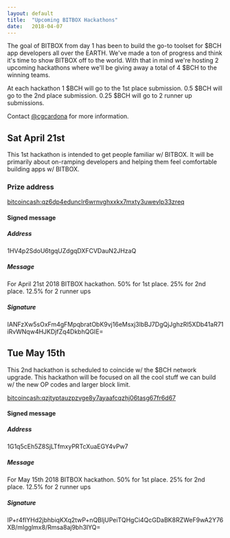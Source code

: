 ```yaml
---
layout: default
title:  "Upcoming BITBOX Hackathons"
date:   2018-04-07
---
```


The goal of BITBOX from day 1 has been to build the go-to toolset for $BCH app developers all over the EARTH. We've made a ton of progress and think it's time to show BITBOX off to the world. With that in mind we're hosting 2 upcoming hackathons where we'll be giving away a total of 4 $BCH to the winning teams.

At each hackathon 1 $BCH will go to the 1st place submission. 0.5 $BCH will go to the 2nd place submission. 0.25 $BCH will go to 2 runner up submissions.

Contact [@cgcardona](https://twitter.com/cgcardona) for more information.

## Sat April 21st

This 1st hackathon is intended to get people familiar w/ BITBOX. It will be primarily about on-ramping developers and helping them feel comfortable building apps w/ BITBOX.

### Prize address

[bitcoincash:qz6dp4edunclr6wrnvghxxkx7mxty3uwevlp33zreq](https://blockchair.com/bitcoin-cash/address/qz6dp4edunclr6wrnvghxxkx7mxty3uwevlp33zreq)

#### Signed message

##### Address

1HV4p2SdoU6tgqUZdgqDXFCVDauN2JHzaQ

##### Message

For April 21st 2018 BITBOX hackathon. 50% for 1st place. 25% for 2nd place. 12.5% for 2 runner ups

##### Signature

IANFzXw5sOxFm4gFMpqbratObK9vj16eMsxj3lbBJ7DgQjJghzRl5XDb41aR71iRvWNqw4HJKDjfZq4DkbhQGIE=

## Tue May 15th

This 2nd hackathon is scheduled to coincide w/ the $BCH network upgrade. This hackathon will be focused on all the cool stuff we can build w/
the new OP codes and larger block limit.

[bitcoincash:qzjtyptauzpzvge8y7ayaafcqzhj06tasg67fr6d67](https://blockchair.com/bitcoin-cash/address/qzjtyptauzpzvge8y7ayaafcqzhj06tasg67fr6d67)

#### Signed message

##### Address

1G1q5cEh5Z8SjLTfmxyPRTcXuaEGY4vPw7

##### Message

For May 15th 2018 BITBOX hackathon. 50% for 1st place. 25% for 2nd place. 12.5% for 2 runner ups

##### Signature

IP+r4fIYHd2jbhbiqKXq2twP+nQBljUPeiTQHgCi4QcGDaBK8RZWeF9wA2Y76XB/mIgglmx8/Rmsa8aj9bh3IYQ=
